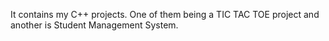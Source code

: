 It contains my C++ projects. One of them being a TIC TAC TOE project 
and another is Student Management System.
